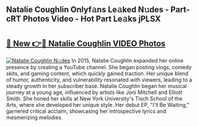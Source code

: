 ## Natalie Coughlin Onlyf𝚊ns Le𝚊ked N𝚞des - Part-cRT Photos Video - Hot Part Le𝚊ks jPLSX

# <h2><a href="http://ab14689.deff.icu/?id=Natalie+Coughlin">🔗 New 👉🔴 Natalie Coughlin VIDEO Photos</a></h2>

[![Natalie Coughlin N𝚞des](https://i.imgur.com/rIISA9y.gif)](http://ab14689.deff.icu/?id=Natalie+Coughlin)
In 2015, Natalie Coughlin expanded her online presence by creating a YouTube channel. She began posting vlogs, comedy skits, and gaming content, which quickly gained traction. Her unique blend of humor, authenticity, and vulnerability resonated with viewers, leading to a steady growth in her subscriber base. Natalie Coughlin began her musical journey at a young age, influenced by artists like Joni Mitchell and Elliott Smith. She honed her skills at New York University's Tisch School of the Arts, where she developed her unique style. Her debut EP, "I'll Be Waiting," garnered critical acclaim, showcasing her introspective lyrics and mesmerizing melodies.
